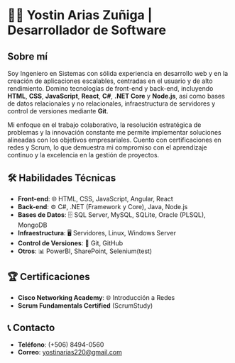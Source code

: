 <h1>👨‍💻 Yostin Arias Zuñiga | Desarrollador de Software</h1>

<h2>Sobre mí</h2>
<p>
    Soy Ingeniero en Sistemas con sólida experiencia en desarrollo web y en la creación de aplicaciones escalables, centradas en el usuario y de alto rendimiento. Domino tecnologías de front-end y back-end, incluyendo <strong>HTML</strong>, <strong>CSS</strong>, <strong>JavaScript</strong>, <strong>React</strong>, <strong>C#</strong>, <strong>.NET Core</strong> y <strong>Node.js</strong>, así como bases de datos relacionales y no relacionales, infraestructura de servidores y control de versiones mediante <strong>Git</strong>.
</p>
<p>
    Mi enfoque en el trabajo colaborativo, la resolución estratégica de problemas y la innovación constante me permite implementar soluciones alineadas con los objetivos empresariales. Cuento con certificaciones en redes y Scrum, lo que demuestra mi compromiso con el aprendizaje continuo y la excelencia en la gestión de proyectos.
</p>

<h2>🛠️ Habilidades Técnicas</h2>
<ul>
    <li><strong>Front-end</strong>: 🌐 HTML, CSS, JavaScript, Angular, React</li>
    <li><strong>Back-end</strong>: ⚙️ C#, .NET (Framework y Core), Java, Node.js</li>
    <li><strong>Bases de Datos</strong>: 🗄️ SQL Server, MySQL, SQLite, Oracle (PLSQL), MongoDB</li>
    <li><strong>Infraestructura</strong>: 🖥️ Servidores, Linux, Windows Server</li>
    <li><strong>Control de Versiones</strong>: 🔧 Git, GitHub</li>
    <li><strong>Otros</strong>: 📊 PowerBI, SharePoint, Selenium(test)</li>
</ul>

<h2>🏆 Certificaciones</h2>
<ul>
    <li><strong>Cisco Networking Academy</strong>: 🌐 Introducción a Redes</li>
    <li><strong>Scrum Fundamentals Certified</strong> (ScrumStudy)</li>
</ul>

<h2>📞 Contacto</h2>
<ul>
    <li><strong>Teléfono</strong>: (+506) 8494-0560</li>
    <li><strong>Correo</strong>: <a href="mailto:yostinarias220@gmail.com">yostinarias220@gmail.com</a></li>
</ul>
